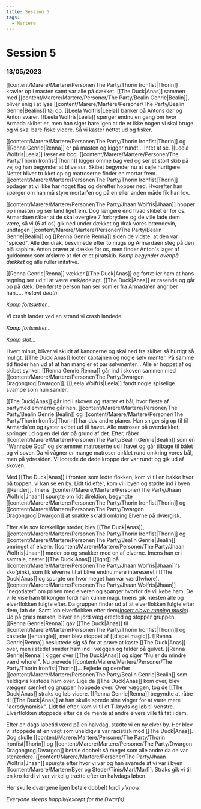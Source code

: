 ```yaml
---
title: Session 5
tags:
  - Martere
---
```

# Session 5
### 13/05/2023

[[content/Marere/Martere/Personer/The Party/Thorin Ironfist|Thorin]] kravler op i masten samt var alle på dækket.
[[The Duck|Anas]] sammen med [[content/Marere/Martere/Personer/The Party/Bealin Genrie|Bealin]], bliver enig i at lyse [[content/Marere/Martere/Personer/The Party/Bealin Genrie|Bealins]] tøj op. 
[[Leela Wolfris|Leela]] banker på Antons dør og Anton svarer. [[Leela Wolfris|Leela]] spørger endnu en gang om hvor Armada skibet er, men han siger bare igen at de er ikke nogen vi skal bruge og vi skal bare fiske videre. Så vi kaster nettet ud og fisker.

[[content/Marere/Martere/Personer/The Party/Thorin Ironfist|Thorin]] og [[Renna Genrie|Renna]] er på masten og kigger rundt... Intet at se.
[[Leela Wolfris|Leela]] læser en bog.
[[content/Marere/Martere/Personer/The Party/Thorin Ironfist|Thorin]] kigger omme bag ved og ser et stort skib på vej og han begynder at blive sur. Skibet begynder nu at sejle hurtigere. Nettet bliver trukket op og matroserne finder en mortar frem.
[[content/Marere/Martere/Personer/The Party/Thorin Ironfist|Thorin]] opdager at vi ikke har noget flag og derefter hopper ned. Hvorefter han spørger om han må styre mortar'en og på en eller anden måde fik han lov.

[[content/Marere/Martere/Personer/The Party/Jhaan Wolfris|Jhaan]] hopper op i masten og ser land ligefrem. Dog længere end hvad skibet er for os.
Armardaen råber at de skal overgive 7 forbrydere og de ville lade dem være, så vi (6 af os) gik ned under dækket og drak vores brændevin, undtagen [[content/Marere/Martere/Personer/The Party/Bealin Genrie|Bealin]] og [[Renna Genrie|Renna]] siden de vidste, at den var "spiced". Alle der drak, besvimede efter to mugs og Armardaen steg på den blå saphire. Anton prøver at dække for os, men finder Anton's lager af guldomme som afslørre at det er et piratskib. 
*Kamp begynder ovenpå dækket* og alle ruller initative.

[[Renna Genrie|Renna]] vækker [[The Duck|Anas]] og fortæller ham at hans tegning ser ud til at være væk/ødelagt. [[The Duck|Anas]] er rasende og går op på dæk. Den første person han ser som er fra Armada'en angriber han..... *instant death*.

*Kamp fortsætter...* 

Vi crash lander ved en strand vi crash landede.

*Kamp fortsætter...*

*Kamp slut...*

Hvert minut, bliver vi skudt af kanonerne og skal ned fra skibet så hurtigt så muligt. [[The Duck|Anas]] looter kaptajnen og  nogle sølv mønter. På samme tid finder han ud af at han mangler et par sølvmønter... 
Alle er hoppet af og skibet synker. 
[[Renna Genrie|Renna]] går ind i skoven sammen med [[content/Marere/Martere/Personer/The Party/Dwargon Dragongrog|Dwargon]]. [[Leela Wolfris|Leela]] fandt nogle spiselige svampe som hun samler. 

[[The Duck|Anas]] går ind i skoven og starter et bål, hvor fleste af partymedlemmerne går hen.
[[content/Marere/Martere/Personer/The Party/Bealin Genrie|Bealin]] og [[content/Marere/Martere/Personer/The Party/Thorin Ironfist|Thorin]] har dov andre planer. Han sniger sig op til til Armarda'en og ryster skibet ud til havet. Alle matroser på overdækket, springer ud og en del dør på grund af det. Efter, råber [[content/Marere/Martere/Personer/The Party/Bealin Genrie|Bealin]] som en "Wannabe God" og skræmmer matroserne ud i havet og går tilbage til bålet og vi sover. Da vi vågner er mange matroser cirklet rund omkring vores bål, men på ydresiden. Vi lootede de døde kroppe der var rundt og gik ud af skoven. 

Med [[The Duck|Anas]] i fronten som ledte flokken, kom vi til en bakke hvor på toppen, vi kan se en by. Lidt tid efter, kom vi i byen og stødte ind i byen [[Render]]. Imens [[content/Marere/Martere/Personer/The Party/Jhaan Wolfris|Jhaan]] spurgte om lidt direktion, begyndte [[content/Marere/Martere/Personer/The Party/Thorin Ironfist|Thorin]] og [[content/Marere/Martere/Personer/The Party/Dwargon Dragongrog|Dwargon]] at snakke skrald omkring Elverne på dværgisk.

Efter alle sov forskellige steder, blev [[The Duck|Anas]], [[content/Marere/Martere/Personer/The Party/Thorin Ironfist|Thorin]] og [[content/Marere/Martere/Personer/The Party/Bealin Genrie|Bealin]] omringet af elvere. [[content/Marere/Martere/Personer/The Party/Jhaan Wolfris|Jhaan]] møder op og snakker med en af elverne. Imens han er i samtale, caster [[The Duck|Anas]] [[light]] på [[content/Marere/Martere/Personer/The Party/Jhaan Wolfris|Jhaan]]'s sko(pink), som fik elverne til at blive endnu mere intereseret i [[The Duck|Anas]] og spurgte om hvor meget han var værd(whore). [[content/Marere/Martere/Personer/The Party/Jhaan Wolfris|Jhaan]] "negotiater" om prisen med elveren og spørger hvorfor de vil købe ham. De ville vise ham til kongen fordi han kunne magi. Imens gik næsten alle og elverflokken fulgte efter. Da gruppen finder ud af at elverflokken fulgte efter dem, løb de. Samt løb elverflokken efter dem([*Insert clown running music*](https://www.youtube.com/watch?v=MK6TXMsvgQg&ab_channel=kurbiekirk)). Ud på græs marken, bliver en jord væg erected og stopper gruppen. [[Renna Genrie|Renna]] gav [[The Duck|Anas]] til [[content/Marere/Martere/Personer/The Party/Thorin Ironfist|Thorin]] og castede [[entangle]], men blev stoppet af [[dispel magic]]. [[Renna Genrie|Renna]] besluttede sig så for at prøve at kaste [[The Duck|Anas]] over, men i stedet smider ham ind i væggen og falder på gulvet. [[Renna Genrie|Renna]] kigger over [[The Duck|Anas]] og siger "Nu er du mindre værd whore!". 
Nu prøvede [[content/Marere/Martere/Personer/The Party/Thorin Ironfist|Thorin]]... Fejlede og derefter [[content/Marere/Martere/Personer/The Party/Bealin Genrie|Bealin]] som heldigvis kastede ham over. 
Lige da [[The Duck|Anas]] kom over, blev væggen sænket og gruppen hoppede over. Over væggen, tog de [[The Duck|Anas]] straks og løb videre. [[Renna Genrie|Renna]] begyndte at råbe til [[The Duck|Anas]] at han skulle sprede sine vinger for at være mere "aerodynamisk". 
Lidt tid efter, kom vi til et T-kryds og løb til venstre. 
Elverflokken stoppede efter da de mente at andre elvere ville få fat i dem. 

Efter en dags løbetid værd på en halvdag, stødte vi en ny elver by. Her blev vi stoppede af en vagt som uheldigvis var racistisk mod [[The Duck|Anas]]. 
Dog skulle [[content/Marere/Martere/Personer/The Party/Thorin Ironfist|Thorin]] og [[content/Marere/Martere/Personer/The Party/Dwargon Dragongrog|Dwargon]] betale dobbelt så meget som alle andre da de var stenædere. [[content/Marere/Martere/Personer/The Party/Jhaan Wolfris|Jhaan]] spurgte efter hvor vi var og han svarede at vi var i byen [[content/Marere/Martere/Byer og Steder/Tinis/Marl/Marl]]. 
Straks gik vi til en kro fordi vi var virkelig trætte efter en halvdags løben. 

Her skulle dværgene igen betale dobbelt fordi *y'know*. 

*Everyone sleeps happily(except for the Dwarfs)* 